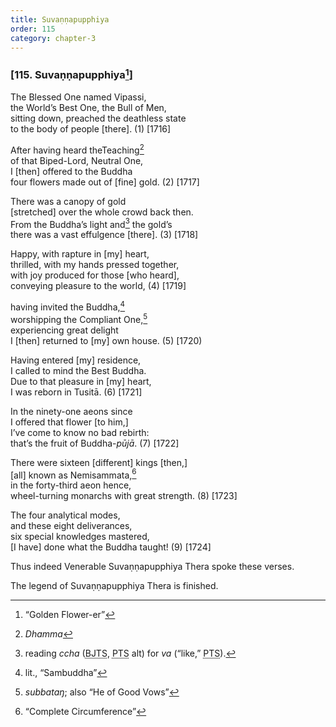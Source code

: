 ```yaml
---
title: Suvaṇṇapupphiya
order: 115
category: chapter-3
---
```


### \[115. Suvaṇṇapupphiya[^1]\]

The Blessed One named Vipassi,  
the World’s Best One, the Bull of Men,  
sitting down, preached the deathless state  
to the body of people \[there\]. (1) \[1716\]

After having heard theTeaching[^2]  
of that Biped-Lord, Neutral One,  
I \[then\] offered to the Buddha  
four flowers made out of \[fine\] gold. (2) \[1717\]

There was a canopy of gold  
\[stretched\] over the whole crowd back then.  
From the Buddha’s light and[^3] the gold’s  
there was a vast effulgence \[there\]. (3) \[1718\]

Happy, with rapture in \[my\] heart,  
thrilled, with my hands pressed together,  
with joy produced for those \[who heard\],  
conveying pleasure to the world, (4) \[1719\]

having invited the Buddha,[^4]  
worshipping the Compliant One,[^5]  
experiencing great delight  
I \[then\] returned to \[my\] own house. (5) \[1720)

Having entered \[my\] residence,  
I called to mind the Best Buddha.  
Due to that pleasure in \[my\] heart,  
I was reborn in Tusitā. (6) \[1721\]

In the ninety-one aeons since  
I offered that flower \[to him,\]  
I’ve come to know no bad rebirth:  
that’s the fruit of Buddha-*pūjā*. (7) \[1722\]

There were sixteen \[different\] kings \[then,\]  
\[all\] known as Nemisammata,[^6]  
in the forty-third aeon hence,  
wheel-turning monarchs with great strength. (8) \[1723\]

The four analytical modes,  
and these eight deliverances,  
six special knowledges mastered,  
\[I have\] done what the Buddha taught! (9) \[1724\]

Thus indeed Venerable Suvaṇṇapupphiya Thera spoke these verses.

The legend of Suvaṇṇapupphiya Thera is finished.

[^1]: “Golden Flower-er”

[^2]: *Dhamma*

[^3]: reading *<span class="diacritics" data-state="on">c</span><span class="no-diacritics" data-state="off">ch</span>a* (<abbr title="Buddha Jayanthi Tripitaka Series">BJTS</abbr>, <abbr title="Pali Text Society">PTS</abbr> alt) for *va* (“like,” <abbr title="Pali Text Society">PTS</abbr>).

[^4]: lit., “Sambuddha”

[^5]: *subbataŋ*; also “He of Good Vows”

[^6]: “Complete Circumference”
